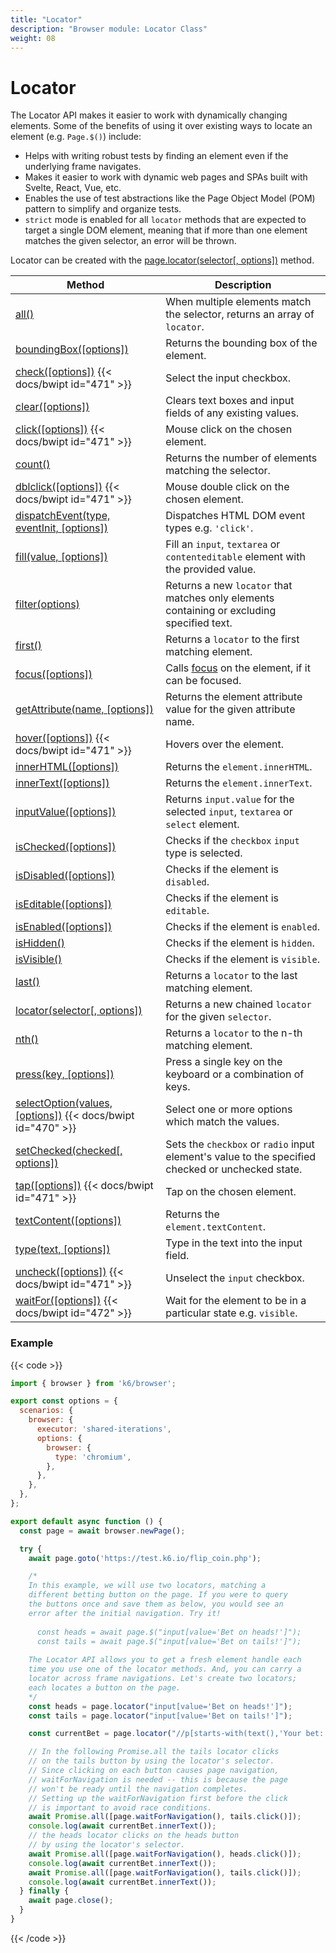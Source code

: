 ```yaml
---
title: "Locator"
description: "Browser module: Locator Class"
weight: 08
---
```


# Locator

The Locator API makes it easier to work with dynamically changing elements. Some of the benefits of using it over existing ways to locate an element (e.g. `Page.$()`) include:

- Helps with writing robust tests by finding an element even if the underlying frame navigates.
- Makes it easier to work with dynamic web pages and SPAs built with Svelte, React, Vue, etc.
- Enables the use of test abstractions like the Page Object Model (POM) pattern to simplify and organize tests.
- `strict` mode is enabled for all `locator` methods that are expected to target a single DOM element, meaning that if more than one element matches the given selector, an error will be thrown.

Locator can be created with the [page.locator(selector[, options])](https://grafana.com/docs/k6/<K6_VERSION>/javascript-api/k6-browser/page/locator) method.

| Method                                                                                                                                                 | Description                                                                                                             |
| ------------------------------------------------------------------------------------------------------------------------------------------------------ | ----------------------------------------------------------------------------------------------------------------------- |
| [all()](https://grafana.com/docs/k6/<K6_VERSION>/javascript-api/k6-browser/locator/all)                                                                | When multiple elements match the selector, returns an array of `locator`.                                                                         |
| [boundingBox([options])](https://grafana.com/docs/k6/<K6_VERSION>/javascript-api/k6-browser/locator/boundingbox)                                      | Returns the bounding box of the element.                                                                               |
| [check([options])](https://grafana.com/docs/k6/<K6_VERSION>/javascript-api/k6-browser/locator/check) {{< docs/bwipt id="471" >}}                       | Select the input checkbox.                                                                                              |
| [clear([options])](https://grafana.com/docs/k6/<K6_VERSION>/javascript-api/k6-browser/locator/clear)                                                   | Clears text boxes and input fields of any existing values.                                                              |
| [click([options])](https://grafana.com/docs/k6/<K6_VERSION>/javascript-api/k6-browser/locator/click) {{< docs/bwipt id="471" >}}                       | Mouse click on the chosen element.                                                                                      |
| [count()](https://grafana.com/docs/k6/<K6_VERSION>/javascript-api/k6-browser/locator/count)                                                            | Returns the number of elements matching the selector.                                                                   |
| [dblclick([options])](https://grafana.com/docs/k6/<K6_VERSION>/javascript-api/k6-browser/locator/dblclick) {{< docs/bwipt id="471" >}}                 | Mouse double click on the chosen element.                                                                               |
| [dispatchEvent(type, eventInit, [options])](https://grafana.com/docs/k6/<K6_VERSION>/javascript-api/k6-browser/locator/dispatchevent)                  | Dispatches HTML DOM event types e.g. `'click'`.                                                                         |
| [fill(value, [options])](https://grafana.com/docs/k6/<K6_VERSION>/javascript-api/k6-browser/locator/fill)                                              | Fill an `input`, `textarea` or `contenteditable` element with the provided value.                                       |
| [filter(options)](https://grafana.com/docs/k6/<K6_VERSION>/javascript-api/k6-browser/locator/filter)                                                   | Returns a new `locator` that matches only elements containing or excluding specified text.                               |
| [first()](https://grafana.com/docs/k6/<K6_VERSION>/javascript-api/k6-browser/locator/first)                                                            | Returns a `locator` to the first matching element.                                                                        |
| [focus([options])](https://grafana.com/docs/k6/<K6_VERSION>/javascript-api/k6-browser/locator/focus)                                                   | Calls [focus](https://developer.mozilla.org/en-US/docs/Web/API/HTMLElement/focus) on the element, if it can be focused. |
| [getAttribute(name, [options])](https://grafana.com/docs/k6/<K6_VERSION>/javascript-api/k6-browser/locator/getattribute)                               | Returns the element attribute value for the given attribute name.                                                       |
| [hover([options])](https://grafana.com/docs/k6/<K6_VERSION>/javascript-api/k6-browser/locator/hover) {{< docs/bwipt id="471" >}}                       | Hovers over the element.                                                                                                |
| [innerHTML([options])](https://grafana.com/docs/k6/<K6_VERSION>/javascript-api/k6-browser/locator/innerhtml)                                           | Returns the `element.innerHTML`.                                                                                        |
| [innerText([options])](https://grafana.com/docs/k6/<K6_VERSION>/javascript-api/k6-browser/locator/innertext)                                           | Returns the `element.innerText`.                                                                                        |
| [inputValue([options])](https://grafana.com/docs/k6/<K6_VERSION>/javascript-api/k6-browser/locator/inputvalue)                                         | Returns `input.value` for the selected `input`, `textarea` or `select` element.                                         |
| [isChecked([options])](https://grafana.com/docs/k6/<K6_VERSION>/javascript-api/k6-browser/locator/ischecked)                                           | Checks if the `checkbox` `input` type is selected.                                                                      |
| [isDisabled([options])](https://grafana.com/docs/k6/<K6_VERSION>/javascript-api/k6-browser/locator/isdisabled)                                         | Checks if the element is `disabled`.                                                                                    |
| [isEditable([options])](https://grafana.com/docs/k6/<K6_VERSION>/javascript-api/k6-browser/locator/iseditable)                                         | Checks if the element is `editable`.                                                                                    |
| [isEnabled([options])](https://grafana.com/docs/k6/<K6_VERSION>/javascript-api/k6-browser/locator/isenabled)                                           | Checks if the element is `enabled`.                                                                                     |
| [isHidden()](https://grafana.com/docs/k6/<K6_VERSION>/javascript-api/k6-browser/locator/ishidden)                                                      | Checks if the element is `hidden`.                                                                                      |
| [isVisible()](https://grafana.com/docs/k6/<K6_VERSION>/javascript-api/k6-browser/locator/isvisible)                                                    | Checks if the element is `visible`.                                                                                     |
| [last()](https://grafana.com/docs/k6/<K6_VERSION>/javascript-api/k6-browser/locator/last)                                                              | Returns a `locator` to the last matching element.                                                                         |
| [locator(selector[, options])](https://grafana.com/docs/k6/<K6_VERSION>/javascript-api/k6-browser/locator/locator)                                     | Returns a new chained `locator` for the given `selector`.                                                                 |
| [nth()](https://grafana.com/docs/k6/<K6_VERSION>/javascript-api/k6-browser/locator/nth)                                                                | Returns a `locator` to the n-th matching element.                                                                         |
| [press(key, [options])](https://grafana.com/docs/k6/<K6_VERSION>/javascript-api/k6-browser/locator/press)                                              | Press a single key on the keyboard or a combination of keys.                                                            |
| [selectOption(values, [options])](https://grafana.com/docs/k6/<K6_VERSION>/javascript-api/k6-browser/locator/selectoption) {{< docs/bwipt id="470" >}} | Select one or more options which match the values.                                                                      |
| [setChecked(checked[, options])](https://grafana.com/docs/k6/<K6_VERSION>/javascript-api/k6-browser/locator/setchecked)                                | Sets the `checkbox` or `radio` input element's value to the specified checked or unchecked state.                       |
| [tap([options])](https://grafana.com/docs/k6/<K6_VERSION>/javascript-api/k6-browser/locator/tap) {{< docs/bwipt id="471" >}}                           | Tap on the chosen element.                                                                                              |
| [textContent([options])](https://grafana.com/docs/k6/<K6_VERSION>/javascript-api/k6-browser/locator/textcontent)                                       | Returns the `element.textContent`.                                                                                      |
| [type(text, [options])](https://grafana.com/docs/k6/<K6_VERSION>/javascript-api/k6-browser/locator/type)                                               | Type in the text into the input field.                                                                                  |
| [uncheck([options])](https://grafana.com/docs/k6/<K6_VERSION>/javascript-api/k6-browser/locator/uncheck) {{< docs/bwipt id="471" >}}                   | Unselect the `input` checkbox.                                                                                          |
| [waitFor([options])](https://grafana.com/docs/k6/<K6_VERSION>/javascript-api/k6-browser/locator/waitfor) {{< docs/bwipt id="472" >}}                   | Wait for the element to be in a particular state e.g. `visible`.                                                        |

### Example

{{< code >}}

```javascript
import { browser } from 'k6/browser';

export const options = {
  scenarios: {
    browser: {
      executor: 'shared-iterations',
      options: {
        browser: {
          type: 'chromium',
        },
      },
    },
  },
};

export default async function () {
  const page = await browser.newPage();

  try {
    await page.goto('https://test.k6.io/flip_coin.php');

    /*
    In this example, we will use two locators, matching a
    different betting button on the page. If you were to query
    the buttons once and save them as below, you would see an
    error after the initial navigation. Try it!
  
      const heads = await page.$("input[value='Bet on heads!']");
      const tails = await page.$("input[value='Bet on tails!']");
  
    The Locator API allows you to get a fresh element handle each
    time you use one of the locator methods. And, you can carry a
    locator across frame navigations. Let's create two locators;
    each locates a button on the page.
    */
    const heads = page.locator("input[value='Bet on heads!']");
    const tails = page.locator("input[value='Bet on tails!']");

    const currentBet = page.locator("//p[starts-with(text(),'Your bet: ')]");

    // In the following Promise.all the tails locator clicks
    // on the tails button by using the locator's selector.
    // Since clicking on each button causes page navigation,
    // waitForNavigation is needed -- this is because the page
    // won't be ready until the navigation completes.
    // Setting up the waitForNavigation first before the click
    // is important to avoid race conditions.
    await Promise.all([page.waitForNavigation(), tails.click()]);
    console.log(await currentBet.innerText());
    // the heads locator clicks on the heads button
    // by using the locator's selector.
    await Promise.all([page.waitForNavigation(), heads.click()]);
    console.log(await currentBet.innerText());
    await Promise.all([page.waitForNavigation(), tails.click()]);
    console.log(await currentBet.innerText());
  } finally {
    await page.close();
  }
}
```

{{< /code >}}
